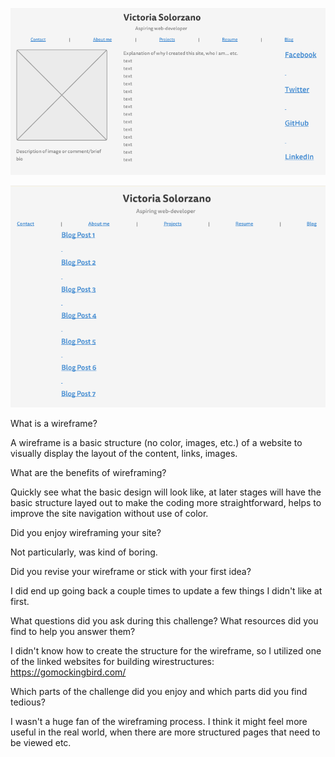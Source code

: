 ![Index Wireframe](imgs/wireframe-index.png)

![Blog Index Wireframe](imgs/wireframe-blog-index.png)

What is a wireframe?

A wireframe is a basic structure (no color, images, etc.) of a website to visually display the layout of the content, links, images.

What are the benefits of wireframing?

Quickly see what the basic design will look like, at later stages will have the basic structure layed out to make the coding more straightforward, helps to improve the site navigation without use of color.


Did you enjoy wireframing your site?

Not particularly, was kind of boring.


Did you revise your wireframe or stick with your first idea?

I did end up going back a couple times to update a few things I didn't like at first.

What questions did you ask during this challenge? What resources did you find to help you answer them?

I didn't know how to create the structure for the wireframe, so I utilized one of the linked websites for building wirestructures: https://gomockingbird.com/


Which parts of the challenge did you enjoy and which parts did you find tedious?

I wasn't a huge fan of the wireframing process. I think it might feel more useful in the real world, when there are more structured pages that need to be viewed etc.